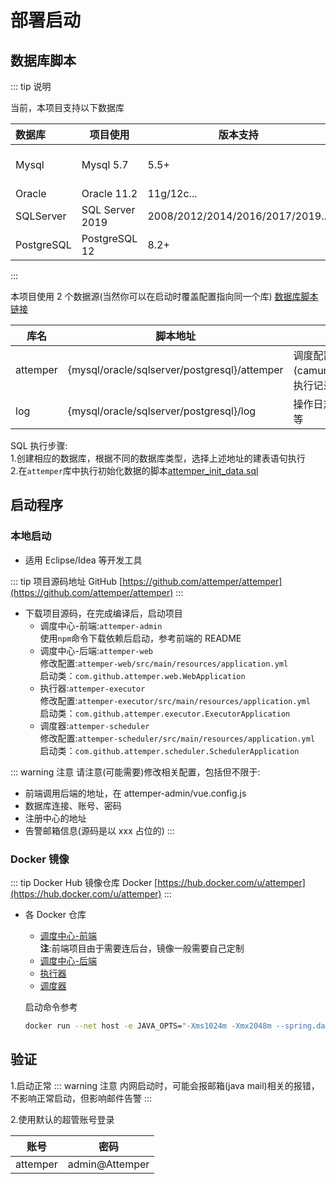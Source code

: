 # 部署启动

## 数据库脚本

::: tip 说明

当前，本项目支持以下数据库

| 数据库     | 项目使用        | 版本支持                         | 驱动包                      |
| :--------- | --------------- | -------------------------------- | --------------------------- |
| Mysql      | Mysql 5.7       | 5.5+                             | mysql-connector-java@5.1.48 |
| Oracle     | Oracle 11.2     | 11g/12c...                       | ojdbc6@11.2.0.3             |
| SQLServer  | SQL Server 2019 | 2008/2012/2014/2016/2017/2019... | mssql-jdbc@6.2.2.jre8       |
| PostgreSQL | PostgreSQL 12   | 8.2+                             | postgresql&42.2.8           |

:::

本项目使用 2 个数据源(当然你可以在启动时覆盖配置指向同一个库) [数据库脚本链接](https://github.com/attemper/attemper/tree/master/docs/database)

| 库名     | 脚本地址                                     | 用途                                   |
| -------- | -------------------------------------------- | -------------------------------------- |
| attemper | {mysql/oracle/sqlserver/postgresql}/attemper | 调度配置(camunda/quartz)、执行记录等表 |
| log      | {mysql/oracle/sqlserver/postgresql}/log      | 操作日志、归档日志等                   |

SQL 执行步骤:  
1.创建相应的数据库，根据不同的数据库类型，选择上述地址的建表语句执行  
2.在`attemper`库中执行初始化数据的脚本[attemper_init_data.sql](https://github.com/attemper/attemper/tree/master/docs/database/attemper_init_data.sql)

## 启动程序

### 本地启动

- 适用 Eclipse/Idea 等开发工具

::: tip 项目源码地址
GitHub [https://github.com/attemper/attemper](https://github.com/attemper/attemper)
:::

- 下载项目源码，在完成编译后，启动项目
  - 调度中心-前端:`attemper-admin`  
    使用`npm`命令下载依赖后启动，参考前端的 README
  - 调度中心-后端:`attemper-web`  
    修改配置:`attemper-web/src/main/resources/application.yml`  
    启动类：`com.github.attemper.web.WebApplication`
  - 执行器:`attemper-executor`  
    修改配置:`attemper-executor/src/main/resources/application.yml`  
    启动类：`com.github.attemper.executor.ExecutorApplication`
  - 调度器:`attemper-scheduler`  
    修改配置:`attemper-scheduler/src/main/resources/application.yml`  
    启动类：`com.github.attemper.scheduler.SchedulerApplication`

::: warning 注意
请注意(可能需要)修改相关配置，包括但不限于:

- 前端调用后端的地址，在 attemper-admin/vue.config.js
- 数据库连接、账号、密码
- 注册中心的地址
- 告警邮箱信息(源码是以 xxx 占位的)
  :::

### Docker 镜像

::: tip Docker Hub 镜像仓库
Docker [https://hub.docker.com/u/attemper](https://hub.docker.com/u/attemper)
:::

- 各 Docker 仓库

  - [调度中心-前端](https://hub.docker.com/r/attemper/attemper-admin/tags)  
    **注**:前端项目由于需要连后台，镜像一般需要自己定制
  - [调度中心-后端](https://hub.docker.com/r/attemper/attemper-web/tags)
  - [执行器](https://hub.docker.com/r/attemper/attemper-executor/tags)
  - [调度器](https://hub.docker.com/r/attemper/attemper-scheduler/tags)

  启动命令参考

  ```bash
  docker run --net host -e JAVA_OPTS="-Xms1024m -Xmx2048m --spring.datasource.hikari.first.jdbc-url=jdbc:mysql://xxx:3306/attemper?allowMultiQueries=true&characterEncoding=UTF-8&useSSL=false --spring.datasource.hikari.second.jdbc-url=jdbc:mysql://xxx:3306/log?allowMultiQueries=true&characterEncoding=UTF-8&useSSL=false" attemper/attemper-web或executor或scheduler:1.0.0
  ```

## 验证

1.启动正常
::: warning 注意
内网启动时，可能会报邮箱(java mail)相关的报错，不影响正常启动，但影响邮件告警
:::

2.使用默认的超管账号登录

|   账号   |      密码      |
| :------: | :------------: |
| attemper | admin@Attemper |
